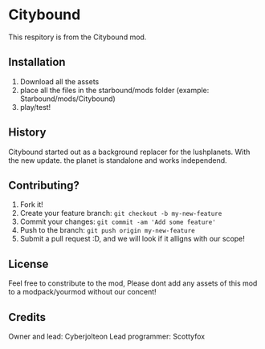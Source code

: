 # Citybound
This respitory is from the Citybound mod.

## Installation

 1. Download all the assets
 2. place all the files in the starbound/mods folder (example: Starbound/mods/Citybound)
 3. play/test!
 
## History
Citybound started out as a background replacer for the lushplanets.
With the new update. the planet is standalone and works independend.

## Contributing?
1. Fork it!
2. Create your feature branch: `git checkout -b my-new-feature`
3. Commit your changes: `git commit -am 'Add some feature'`
4. Push to the branch: `git push origin my-new-feature`
5. Submit a pull request :D, and we will look if it alligns with our scope!

## License
Feel free to constribute to the mod,
Please dont add any assets of this mod to a modpack/yourmod without our concent!

## Credits
Owner and lead: Cyberjolteon
Lead programmer: Scottyfox
